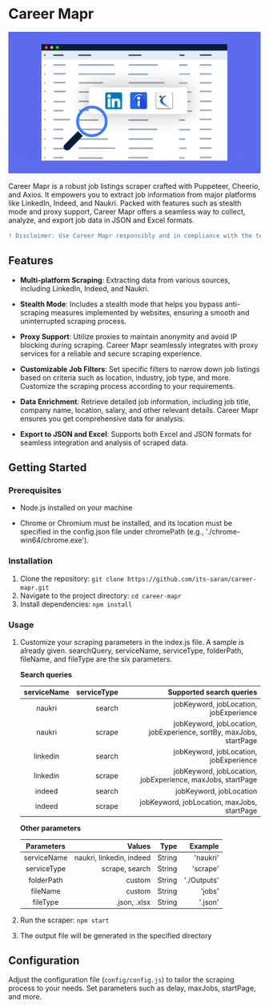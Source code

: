 # Career Mapr

![Project Cover](/images/career_mapr.jpg)

Career Mapr is a robust job listings scraper crafted with Puppeteer, Cheerio, and Axios. It empowers you to extract job information from major platforms like LinkedIn, Indeed, and Naukri. Packed with features such as stealth mode and proxy support, Career Mapr offers a seamless way to collect, analyze, and export job data in JSON and Excel formats.

```diff
! Disclaimer: Use Career Mapr responsibly and in compliance with the terms of service of the targeted platforms. The developers are not responsible for any misuse or violation of terms. 
```

## Features

- **Multi-platform Scraping**: Extracting data from various sources, including LinkedIn, Indeed, and Naukri.

- **Stealth Mode**: Includes a stealth mode that helps you bypass anti-scraping measures implemented by websites, ensuring a smooth and uninterrupted scraping process.

- **Proxy Support**: Utilize proxies to maintain anonymity and avoid IP blocking during scraping. Career Mapr seamlessly integrates with proxy services for a reliable and secure scraping experience.

- **Customizable Job Filters**: Set specific filters to narrow down job listings based on criteria such as location, industry, job type, and more. Customize the scraping process according to your requirements.

- **Data Enrichment**: Retrieve detailed job information, including job title, company name, location, salary, and other relevant details. Career Mapr ensures you get comprehensive data for analysis.

- **Export to JSON and Excel**: Supports both Excel and JSON formats for seamless integration and analysis of scraped data.


## Getting Started

### Prerequisites
- Node.js installed on your machine

- Chrome or Chromium must be installed, and its location must be specified in the config.json file under chromePath (e.g., './chrome-win64/chrome.exe').

### Installation
1. Clone the repository: `git clone https://github.com/its-saran/career-mapr.git`
2. Navigate to the project directory: `cd career-mapr`
3. Install dependencies: `npm install`

### Usage
1. Customize your scraping parameters in the index.js file. A sample is already given. searchQuery, serviceName, serviceType, folderPath, fileName, and fileType are the six parameters.

    **Search queries**

    | serviceName      | serviceType     |     Supported search queries              |
    | :--------------: | ------------:   |  ------------------------------:          |   
    |  naukri          |   search        |    jobKeyword, jobLocation, jobExperience |
    |  naukri          |   scrape        |    jobKeyword, jobLocation, jobExperience, sortBy, maxJobs, startPage |
    |  linkedin        |   search        |    jobKeyword, jobLocation, jobExperience |
    |  linkedin        |   scrape        |    jobKeyword, jobLocation, jobExperience, maxJobs, startPage |
    |  indeed          |   search        |    jobKeyword, jobLocation|
    |  indeed          |   scrape        |    jobKeyword, jobLocation, maxJobs, startPage |


    **Other parameters**

    | Parameters       | Values                      |     Type     |     Example      |
    | :--------------: | ------------------------:   |  ---------:  |     -------:     |
    |  serviceName     |   naukri, linkedin, indeed  |    String    |     'naukri'     |
    |  serviceType     |   scrape, search            |    String    |     'scrape'     |
    |  folderPath      |      custom                 |    String    |     './Outputs'  |
    |  fileName        |      custom                 |    String    |     'jobs'       |
    |  fileType        |     .json, .xlsx            |    String    |     '.json'      |

2. Run the scraper: `npm start`

3. The output file will be generated in the specified directory

## Configuration

Adjust the configuration file (`config/config.js`) to tailor the scraping process to your needs. Set parameters such as delay, maxJobs, startPage, and more.
